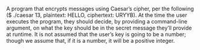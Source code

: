 A program that encrypts messages using Caesar’s cipher, per the following ($ ./caesar 13, plaintext:  HELLO, 
ciphertext: URYYB).
At the time the user executes the program, they should decide, by providing a command-line argument, on what the key should be in the secret message they’ll provide at runtime. It is not assumed that the user’s key is going to be a number; though we assume that, if it is a number, it will be a positive integer.
